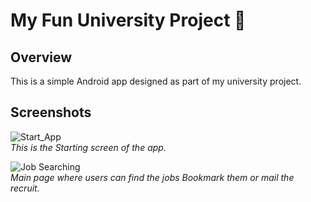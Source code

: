 # My Fun University Project 🎉

## Overview  
This is a simple Android app designed as part of my university project.

## Screenshots  
![Start_App](app1.png)  
_This is the Starting screen of the app._  

![Job Searching](app3.png)  
_Main page where users can find the jobs Bookmark them or mail the recruit._

